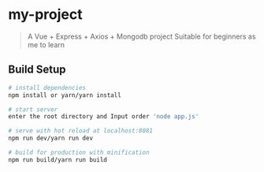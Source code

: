 # my-project

> A Vue + Express + Axios + Mongodb project
> Suitable for beginners as me to learn

## Build Setup

``` bash
# install dependencies
npm install or yarn/yarn install

# start server
enter the root directory and Input order 'node app.js'

# serve with hot reload at localhost:8081
npm run dev/yarn run dev

# build for production with minification
npm run build/yarn run build

```


